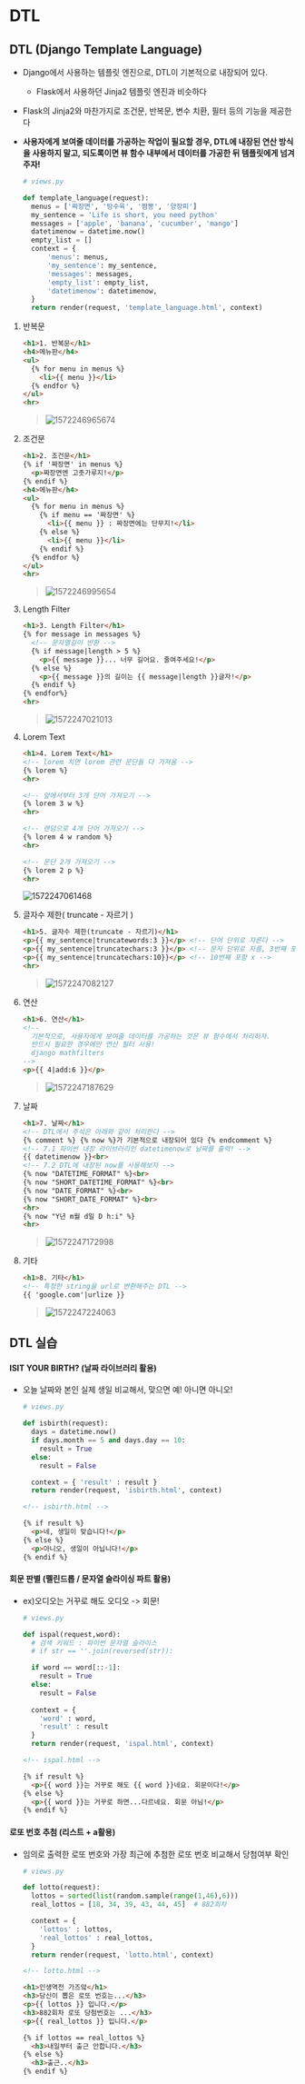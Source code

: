 # DTL

## DTL (Django Template Language)

- Django에서 사용하는 템플릿 엔진으로, DTL이 기본적으로 내장되어 있다.
  
  - Flask에서 사용하던 Jinja2 템플릿 엔진과 비슷하다
  
- Flask의 Jinja2와 마찬가지로 조건문, 반복문, 변수 치환, 필터 등의 기능을 제공한다

- **사용자에게 보여줄 데이터를 가공하는 작업이 필요할 경우, DTL에 내장된 연산 방식을 사용하지 말고, 되도록이면 뷰 함수 내부에서 데이터를 가공한 뒤 템플릿에게 넘겨주자!**

  ```python
  # views.py
  
  def template_language(request):
    menus = ['짜장면', '탕수육', '짬뽕', '양장피']
    my_sentence = 'Life is short, you need python'
    messages = ['apple', 'banana', 'cucumber', 'mango']
    datetimenow = datetime.now()
    empty_list = []
    context = {
        'menus': menus,
        'my_sentence': my_sentence,
        'messages': messages,
        'empty_list': empty_list,
        'datetimenow': datetimenow,
    }
    return render(request, 'template_language.html', context)
  ```

  

1. 반복문

   ```html
   <h1>1. 반복문</h1>
   <h4>메뉴판</h4>
   <ul>
     {% for menu in menus %}
       <li>{{ menu }}</li>
     {% endfor %}
   </ul>
   <hr>
   ```

   > ![1572246965674]( https://user-images.githubusercontent.com/31427258/67664667-658d6580-f9ab-11e9-9ace-426d7ec307df.png )

   

2. 조건문

   ```html
   <h1>2. 조건문</h1>
   {% if '짜장면' in menus %}
     <p>짜장면엔 고춧가루지!</p>
   {% endif %}
   <h4>메뉴판</h4>
   <ul>
     {% for menu in menus %}
       {% if menu == '짜장면' %}
         <li>{{ menu }} : 짜장면에는 단무지!</li>
       {% else %}
         <li>{{ menu }}</li>
       {% endif %}
     {% endfor %}
   </ul>
   <hr>
   ```

   > ![1572246995654]( https://user-images.githubusercontent.com/31427258/67664668-6625fc00-f9ab-11e9-8b95-b14435897cc1.png )

   

3. Length Filter

   ```html
   <h1>3. Length Filter</h1>
   {% for message in messages %}
     <!-- 문자열길이 반환 -->
     {% if message|length > 5 %}
       <p>{{ message }}... 너무 길어요. 줄여주세요!</p>
     {% else %}
       <p>{{ message }}의 길이는 {{ message|length }}글자!</p>
     {% endif %}
   {% endfor%}
   <hr>
   ```

   > ![1572247021013]( https://user-images.githubusercontent.com/31427258/67664670-6625fc00-f9ab-11e9-8eb1-3be506024fbd.png )

   

4. Lorem Text

   ```html
   <h1>4. Lorem Text</h1>
   <!-- lorem 치면 lorem 관련 문단들 다 가져옴 -->
   {% lorem %}
   <hr>
   
   <!-- 앞에서부터 3개 단어 가져오기 -->
   {% lorem 3 w %}
   <hr>
   
   <!-- 랜덤으로 4개 단어 가져오기 -->
   {% lorem 4 w random %}
   <hr>
   
   <!-- 문단 2개 가져오기 -->
   {% lorem 2 p %}
   <hr>
   
   ```

   ![1572247061468](C:\Users\student\AppData\Roaming\Typora\typora-user-images\1572247061468.png)

   

5. 글자수 제한( truncate - 자르기 )

   ```html
   <h1>5. 글자수 제한(truncate - 자르기)</h1>
   <p>{{ my_sentence|truncatewords:3 }}</p> <!-- 단어 단위로 자른다 -->
   <p>{{ my_sentence|truncatechars:3 }}</p> <!-- 문자 단위로 자름, 3번째 포함 x -->
   <p>{{ my_sentence|truncatechars:10}}</p> <!-- 10번째 포함 x -->
   <hr>
   ```

   > ![1572247082127]( https://user-images.githubusercontent.com/31427258/67664672-66be9280-f9ab-11e9-822f-db961c40b52f.png )

   

6. 연산

   ```html
   <h1>6. 연산</h1>
   <!-- 
     기본적으로, 사용자에게 보여줄 데이터를 가공하는 것은 뷰 함수에서 처리하자.
     반드시 필요한 경우에만 연산 필터 사용!
     django mathfilters
   -->
   <p>{{ 4|add:6 }}</p>
   ```

   > ![1572247187629](  https://user-images.githubusercontent.com/31427258/67664675-66be9280-f9ab-11e9-92c7-8eea75e03cde.png  )



7. 날짜

   ```html
   <h1>7. 날짜</h1>
   <!-- DTL에서 주석은 아래와 같이 처리한다 -->
   {% comment %} {% now %}가 기본적으로 내장되어 있다 {% endcomment %}
   <!-- 7.1 파이썬 내장 라이브러리인 datetimenow로 날짜를 출력! -->
   {{ datetimenow }}<br>
   <!-- 7.2 DTL에 내장된 now를 사용해보자 -->
   {% now "DATETIME_FORMAT" %}<br>
   {% now "SHORT_DATETIME_FORMAT" %}<br>
   {% now "DATE_FORMAT" %}<br>
   {% now "SHORT_DATE_FORMAT" %}<br>
   <hr>
   {% now "Y년 m월 d일 D h:i" %}
   <hr>
   ```

   > ![1572247172998]( https://user-images.githubusercontent.com/31427258/67664674-66be9280-f9ab-11e9-8377-65de110d6e11.png )

8. 기타

   ```html
   <h1>8. 기타</h1>
   <!-- 특정한 string을 url로 변환해주는 DTL -->
   {{ 'google.com'|urlize }}
   ```

   > ![1572247224063]( https://user-images.githubusercontent.com/31427258/67664666-658d6580-f9ab-11e9-8929-f39e71cab7f2.png )







## DTL 실습

#### ISIT YOUR BIRTH? (날짜 라이브러리 활용)

- 오늘 날짜와 본인 실제 생일 비교해서, 맞으면 예! 아니면 아니오!

  ```python
  # views.py
  
  def isbirth(request):
    days = datetime.now()
    if days.month == 5 and days.day == 10:
      result = True
    else:
      result = False
  
    context = { 'result' : result }
    return render(request, 'isbirth.html', context)
  ```

  ```html
  <!-- isbirth.html -->
  
  {% if result %}
    <p>네, 생일이 맞습니다!</p>
  {% else %}
    <p>아니오, 생일이 아닙니다!</p>
  {% endif %}
  ```

  

#### 회문 판별 (펠린드롭 / 문자열 슬라이싱 파트 활용)

- ex)오디오는 거꾸로 해도 오디오 -> 회문!

  ```python
  # views.py
  
  def ispal(request,word):
    # 검색 키워드 : 파이썬 문자열 슬라이스
    # if str == ''.join(reversed(str)):
  
    if word == word[::-1]:
      result = True
    else:
      result = False
    
    context = { 
      'word' : word,
      'result' : result 
    }
    return render(request, 'ispal.html', context)
  ```

  ```html
  <!-- ispal.html -->
  
  {% if result %}
    <p>{{ word }}는 거꾸로 해도 {{ word }}네요. 회문이다!</p>
  {% else %}
    <p>{{ word }}는 거꾸로 하면...다르네요. 회문 아님!</p>
  {% endif %}
  ```

  



#### 로또 번호 추첨 (리스트 + a활용)

- 임의로 출력한 로또 번호와 가장 최근에 추첨한 로또 번호 비교해서 당첨여부 확인

  ```python
  # views.py
  
  def lotto(request):
    lottos = sorted(list(random.sample(range(1,46),6)))
    real_lottos = [18, 34, 39, 43, 44, 45]  # 882회차
  
    context = {
      'lottos' : lottos,
      'real_lottos' : real_lottos,
    }
    return render(request, 'lotto.html', context)
  ```

  ```html
  <!-- lotto.html -->
  
  <h1>인생역전 가즈앜</h1>
  <h3>당신이 뽑은 로또 번호는...</h3>
  <p>{{ lottos }} 입니다.</p>
  <h3>882회차 로또 당첨번호는 ...</h3>
  <p>{{ real_lottos }} 입니다.</p>
  
  {% if lottos == real_lottos %}
    <h3>내일부터 출근 안합니다.</h3>
  {% else %}
    <h3>출근..</h3>
  {% endif %}
  ```

  